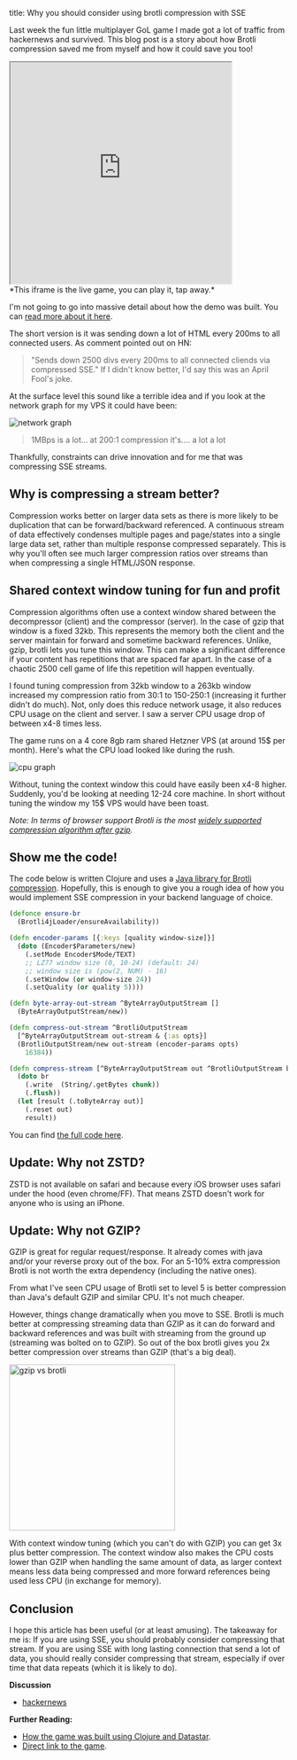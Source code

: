 title: Why you should consider using brotli compression with SSE

Last week the fun little multiplayer GoL game I made got a lot of traffic from hackernews and survived. This blog post is a story about how Brotli compression saved me from myself and how it could save you too!

<iframe src="https://example.andersmurphy.com/star" title="Game of Life"
style="width: 100%;	aspect-ratio: 1/1;	max-width: 400px"></iframe>
<br/>
*This iframe is the live game, you can play it, tap away.*

I'm not going to go into massive detail about how the demo was built. You can [read more about it here](https://andersmurphy.com/2025/04/07/clojure-realtime-collaborative-web-apps-without-clojurescript.html).

The short version is it was sending down a lot of HTML every 200ms to all connected users. As comment pointed out on HN:

> "Sends down 2500 divs every 200ms to all connected cliends via compressed SSE."
> If I didn't know better, I'd say this was an April Fool's joke.

At the surface level this sound like a terrible idea and if you look at the network graph for my VPS it could have been:

![network graph](/assets/gol-network.png)

>1MBps is a lot... at 200:1 compression it's.... a lot a lot

Thankfully, constraints can drive innovation and for me that was compressing SSE streams.

## Why is compressing a stream better?

Compression works better on larger data sets as there is more likely to be duplication that can be forward/backward referenced. A continuous stream of data effectively condenses  multiple pages and page/states into a single large data set, rather than multiple response compressed separately. This is why you'll often see much larger compression ratios over streams than when compressing a single HTML/JSON response.

## Shared context window tuning for fun and profit

Compression algorithms often use a context window shared between the decompressor (client) and the compressor (server). In the case of gzip that window is a fixed 32kb. This represents the memory both the client and the server maintain for forward and sometime backward references. Unlike, gzip, brotli lets you tune this window. This can make a significant difference if your content has repetitions that are spaced far apart. In the case of a chaotic 2500 cell game of life this repetition will happen eventually. 

I found tuning compression from 32kb window to a 263kb window increased my compression ratio from 30:1 to 150-250:1 (increasing it further didn't do much). Not, only does this reduce network usage, it also reduces CPU usage on the client and server. I saw a server CPU usage drop of between x4-8 times less.

The game runs on a 4 core 8gb ram shared Hetzner VPS (at around 15$ per month). Here's what the CPU load looked like during the rush. 

![cpu graph](/assets/gol-cpu.png)

Without, tuning the context window this could have easily been x4-8 higher. Suddenly, you'd be looking at needing 12-24 core machine. In short without tuning the window my 15$ VPS would have been toast.

*Note: In terms of browser support Brotli is the most [widely supported compression algorithm after gzip](https://caniuse.com/?search=brotli).*

## Show me the code!

The code below is written Clojure and uses a [Java library for Brotli compression](https://github.com/hyperxpro/Brotli4j?tab=readme-ov-file). Hopefully, this is enough to give you a rough idea of how you would implement SSE compression in your backend language of choice.

```clojure
(defonce ensure-br
  (Brotli4jLoader/ensureAvailability))

(defn encoder-params [{:keys [quality window-size]}]
  (doto (Encoder$Parameters/new)
    (.setMode Encoder$Mode/TEXT)
    ;; LZ77 window size (0, 10-24) (default: 24)
    ;; window size is (pow(2, NUM) - 16)
    (.setWindow (or window-size 24))
    (.setQuality (or quality 5))))

(defn byte-array-out-stream ^ByteArrayOutputStream []
  (ByteArrayOutputStream/new))

(defn compress-out-stream ^BrotliOutputStream
  [^ByteArrayOutputStream out-stream & {:as opts}]
  (BrotliOutputStream/new out-stream (encoder-params opts)
    16384))

(defn compress-stream [^ByteArrayOutputStream out ^BrotliOutputStream br chunk]
  (doto br
    (.write  (String/.getBytes chunk))
    (.flush))
  (let [result (.toByteArray out)]
    (.reset out)
    result))
```

You can find [the full code here](https://github.com/andersmurphy/hyperlith/blob/master/src/hyperlith/impl/brotli.clj#L39).

## Update: Why not ZSTD?

ZSTD is not available on safari and because every iOS browser uses safari under the hood (even chrome/FF). That means ZSTD doesn't work for anyone who is using an iPhone. 

## Update: Why not GZIP?

GZIP is great for regular request/response. It already comes with java and/or your reverse proxy out of the box. For an 5-10% extra compression Brotli is not worth the extra dependency (including the native ones).

From what I've seen CPU usage of Brotli set to level 5 is better compression than Java's default GZIP and similar CPU. It's not much cheaper.

However, things change dramatically when you move to SSE. Brotli is much better at compressing streaming data than GZIP as it can do forward and backward references and was built with streaming from the ground up (streaming was bolted on to GZIP). So out of the box brotli gives you 2x better compression over streams than GZIP (that's a big deal). 

<img src="/assets/gzip-v-brotli.jpg" alt="gzip vs brotli" style="width:300px;"/>
<br/>

With context window tuning (which you can't do with GZIP) you can get 3x plus better compression. The context window also makes the CPU costs lower than GZIP when handling the same amount of data, as larger context means less data being compressed and more forward references being used less CPU (in exchange for memory).

## Conclusion

I hope this article has been useful (or at least amusing). The takeaway for me is: If you are using SSE, you should probably consider compressing that stream. If you are using SSE with long lasting connection that send a lot of data, you should really consider compressing that stream, especially if over time that data repeats (which it is likely to do).

**Discussion**

- [hackernews](https://news.ycombinator.com/item?id=43692354)

**Further Reading:**

- [How the game was built using Clojure and Datastar](https://andersmurphy.com/2025/04/07/clojure-realtime-collaborative-web-apps-without-clojurescript.html).
- [Direct link to the game](https://example.andersmurphy.com).
